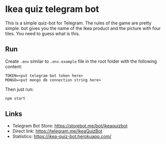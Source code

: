 # Ikea quiz telegram bot

This is a simple quiz-bot for Telegram. The rules of the game are pretty simple: bot gives you the name of the Ikea product and the picture with four tiles. You need to guess what is this.

## Run

Create `.env` similar to `.env.example` file in the root folder with the following content:
```
TOKEN=<put telegram bot token here>
MONGO=<put mongo db connection string here>
```
Then just run:

```bash
npm start
```
## Links

* Telegram Bot Store: https://storebot.me/bot/ikeaquizbot
* Direct link: https://telegram.me/IkeaQuizBot
* Statistics: https://ikea-quiz-bot.herokuapp.com/
